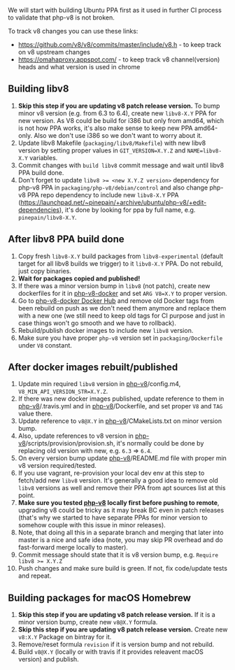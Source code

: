 We will start with building Ubuntu PPA first as it used in further CI process to validate that php-v8 is not broken.

To track v8 changes you can use these links:
 - https://github.com/v8/v8/commits/master/include/v8.h - to keep track on v8 upstream changes
 - https://omahaproxy.appspot.com/ - to keep track v8 channel(version) heads and what version is used in chrome


## Building libv8

1. **Skip this step if you are updating v8 patch release version.** To bump minor v8 version (e.g. from 6.3 to 6.4), 
   create new `libv8-X.Y` PPA for new version. As V8 could be build for i386 but only from amd64, which is not how PPA
   works, it's also make sense to keep new PPA amd64-only. Also we don't use i386 so we don't want to worry about it.
2. Update libv8 Makefile (`packaging/libv8/Makefile`) with new libv8 version by setting proper values in
   `GIT_VERSION=X.Y.Z` and `NAME=libv8-X.Y` variables.
3. Commit changes with `build libv8` commit message and wait until libv8 PPA build done.
4. Don't forget to update `libv8 >= <new X.Y.Z version>` dependency for php-v8 PPA in `packaging/php-v8/debian/control`
   and also change php-v8 PPA repo dependency to include new `libv8-X.Y` PPA
   (https://launchpad.net/~pinepain/+archive/ubuntu/php-v8/+edit-dependencies), it's done by looking for ppa by full name,
   e.g. `pinepain/libv8-X.Y`.

## After libv8 PPA build done

1. Copy fresh `libv8-X.Y` build packages from `libv8-experimental` (default target for all libv8 builds we trigger)
   to it `libv8-X.Y` PPA. Do not rebuild, just copy binaries.
2. **Wait for packages copied and published!**
3. If there was a minor version bump in `libv8` (not patch), create new dockerfiles for it in
   [php-v8-docker](https://github.com/pinepain/php-v8-docker) and set `ARG V8=X.Y` to proper version.
4. Go to [php-v8-docker Docker Hub](https://hub.docker.com/r/pinepain/php-v8-docker) and remove old Docker tags from
   been rebuild on push as we don't need them anymore and replace them with a new one (we still need to keep old tags
   for CI purpose and just in case things won't go smooth and we have to rollback).
5. Rebuild/publish docker images to include new `libv8` version.
6. Make sure you have proper `php-v8` version set in `packaging/Dockerfile` under `V8` constant. 

## After docker images rebuilt/published

1. Update min required `libv8` version in [php-v8](https://github.com/pinepain/php-v8)/config.m4, `V8_MIN_API_VERSION_STR=X.Y.Z`.
2. If there was new docker images published, update reference to them in [php-v8](https://github.com/pinepain/php-v8)/.travis.yml
   and in [php-v8](https://github.com/pinepain/php-v8)/Dockerfile, and set proper `V8` and `TAG` value there.
3. Update reference to `v8@X.Y` in [php-v8](https://github.com/pinepain/php-v8)/CMakeLists.txt on minor version bump.
4. Also, update references to v8 version in [php-v8](https://github.com/pinepain/php-v8)/scripts/provision/provision.sh,
   it's normally could be done by replacing old version with new, e.g. `6.3` => `6.4`.
5. On every version bump update [php-v8](https://github.com/pinepain/php-v8)/README.md file with proper min v8 version required/tested.
6. If you use vagrant, re-provision your local dev env at this step to fetch/add new `libv8` version.
   It's generally a good idea to remove old `libv8` versions as well and remove their PPA from apt sources list at this point.
7. **Make sure you tested [php-v8](https://github.com/pinepain/php-v8) locally first before pushing to remote**,
   upgrading v8 could be tricky as it may break BC even in patch releases (that's why we started to have separate
   PPAs for minor version to somehow couple with this issue in minor releases).
8. Note, that doing all this in a separate branch and merging that later into master is a nice and safe idea
   (note, you may skip PR overhead and do fast-forward merge locally to master).
9. Commit message should state that it is v8 version bump, e.g. `Require libv8 >= X.Y.Z`
10. Push changes and make sure build is green. If not, fix code/update tests and repeat.  


## Building packages for macOS Homebrew

1. **Skip this step if you are updating v8 patch release version.** If it is a minor version bump, create new `v8@X.Y` formula.
2. **Skip this step if you are updating v8 patch release version.** Create new `v8:X.Y` Package on bintray for it.
2. Remove/reset formula `revision` if it is version bump and not rebuild.
3. Build `v8@X.Y` (locally or with travis if it provides releavent macOS version) and publish.
